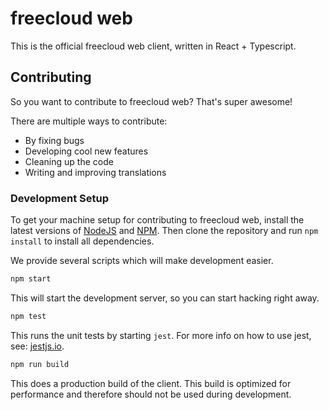 # freecloud web

This is the official freecloud web client, written in React + Typescript.

## Contributing

So you want to contribute to freecloud web? That's super awesome!

There are multiple ways to contribute:

- By fixing bugs
- Developing cool new features
- Cleaning up the code
- Writing and improving translations


### Development Setup

To get your machine setup for contributing to freecloud web, install the latest versions of [NodeJS](https://nodejs.org) and [NPM](https://npmjs.com).
Then clone the repository and run `npm install` to install all dependencies.

We provide several scripts which will make development easier.

```sh
npm start
```

This will start the development server, so you can start hacking right away.

```sh
npm test
```

This runs the unit tests by starting `jest`. For more info on how to use jest, see: [jestjs.io](https://jestjs.io/).

```sh
npm run build
```

This does a production build of the client. This build is optimized for performance and therefore should not be used during development.

